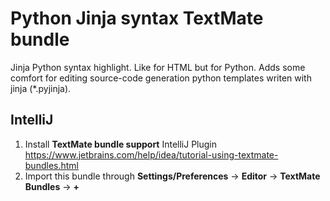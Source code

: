 # Python Jinja syntax TextMate bundle #

Jinja Python syntax highlight. Like for HTML but for Python.
Adds some comfort for editing source-code generation python templates writen with jinja (*.pyjinja).

## IntelliJ ##

1. Install **TextMate bundle support** IntelliJ Plugin https://www.jetbrains.com/help/idea/tutorial-using-textmate-bundles.html
2. Import this bundle through  **Settings/Preferences** ->  **Editor** -> **TextMate Bundles** -> **+**
